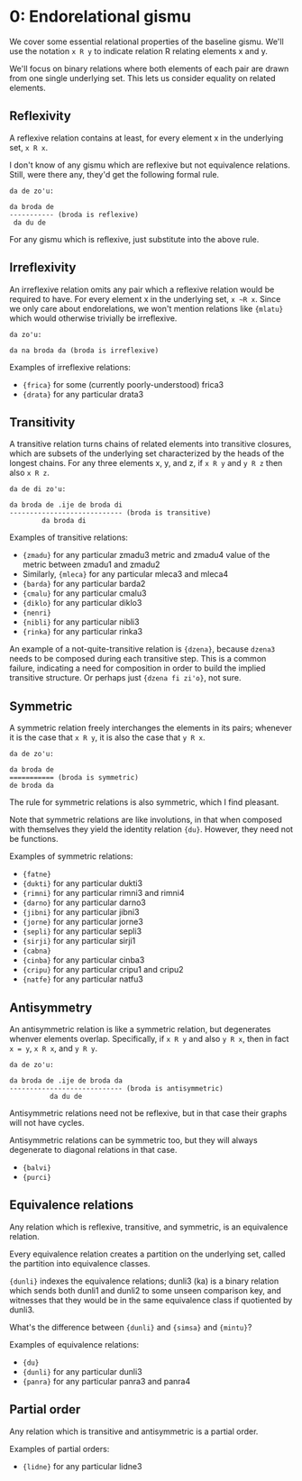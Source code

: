 # 0: Endorelational gismu

We cover some essential relational properties of the baseline gismu. We'll use
the notation `x R y` to indicate relation R relating elements x and y.

We'll focus on binary relations where both elements of each pair are drawn
from one single underlying set. This lets us consider equality on related
elements.

## Reflexivity

A reflexive relation contains at least, for every element x in the underlying
set, `x R x`.

I don't know of any gismu which are reflexive but not equivalence relations.
Still, were there any, they'd get the following formal rule.

    da de zo'u:

    da broda de
    ----------- (broda is reflexive)
     da du de

For any gismu which is reflexive, just substitute into the above rule.

## Irreflexivity

An irreflexive relation omits any pair which a reflexive relation would be
required to have. For every element x in the underlying set, `x ~R x`. Since
we only care about endorelations, we won't mention relations like ``{mlatu}``
which would otherwise trivially be irreflexive.

    da zo'u:

    da na broda da (broda is irreflexive)

Examples of irreflexive relations:

* ``{frica}`` for some (currently poorly-understood) frica3
* ``{drata}`` for any particular drata3

## Transitivity

A transitive relation turns chains of related elements into transitive
closures, which are subsets of the underlying set characterized by the heads
of the longest chains. For any three elements x, y, and z,
if `x R y` and `y R z` then also `x R z`.

    da de di zo'u:

    da broda de .ije de broda di
    ---------------------------- (broda is transitive)
            da broda di

Examples of transitive relations:

* ``{zmadu}`` for any particular zmadu3 metric and zmadu4 value of the metric
  between zmadu1 and zmadu2
* Similarly, ``{mleca}`` for any particular mleca3 and mleca4
* ``{barda}`` for any particular barda2
* ``{cmalu}`` for any particular cmalu3
* ``{diklo}`` for any particular diklo3
* ``{nenri}``
* ``{nibli}`` for any particular nibli3
* ``{rinka}`` for any particular rinka3

An example of a not-quite-transitive relation is ``{dzena}``, because
``dzena3`` needs to be composed during each transitive step. This is a common
failure, indicating a need for composition in order to build the implied
transitive structure. Or perhaps just ``{dzena fi zi'o}``, not sure.

## Symmetric

A symmetric relation freely interchanges the elements in its pairs; whenever
it is the case that `x R y`, it is also the case that `y R x`.

    da de zo'u:

    da broda de
    =========== (broda is symmetric)
    de broda da

The rule for symmetric relations is also symmetric, which I find pleasant.

Note that symmetric relations are like involutions, in that when composed with
themselves they yield the identity relation ``{du}``. However, they need not
be functions.

Examples of symmetric relations:

* ``{fatne}``
* ``{dukti}`` for any particular dukti3
* ``{rimni}`` for any particular rimni3 and rimni4
* ``{darno}`` for any particular darno3
* ``{jibni}`` for any particular jibni3
* ``{jorne}`` for any particular jorne3
* ``{sepli}`` for any particular sepli3
* ``{sirji}`` for any particular sirji1
* ``{cabna}``
* ``{cinba}`` for any particular cinba3
* ``{cripu}`` for any particular cripu1 and cripu2
* ``{natfe}`` for any particular natfu3

## Antisymmetry

An antisymmetric relation is like a symmetric relation, but degenerates
whenver elements overlap. Specifically, if `x R y` and also `y R x`, then in
fact `x = y`, `x R x`, and `y R y`.

    da de zo'u:

    da broda de .ije de broda da
    ---------------------------- (broda is antisymmetric)
              da du de

Antisymmetric relations need not be reflexive, but in that case their graphs
will not have cycles.

Antisymmetric relations can be symmetric too, but they will always degenerate
to diagonal relations in that case.

* ``{balvi}``
* ``{purci}``

## Equivalence relations

Any relation which is reflexive, transitive, and symmetric, is an equivalence
relation.

Every equivalence relation creates a partition on the underlying set, called
the partition into equivalence classes.

``{dunli}`` indexes the equivalence relations; dunli3 (ka) is a binary
relation which sends both dunli1 and dunli2 to some unseen comparison key, and
witnesses that they would be in the same equivalence class if quotiented by
dunli3.

What's the difference between ``{dunli}`` and ``{simsa}`` and ``{mintu}``?

Examples of equivalence relations:

* ``{du}``
* ``{dunli}`` for any particular dunli3
* ``{panra}`` for any particular panra3 and panra4

## Partial order

Any relation which is transitive and antisymmetric is a partial order.

Examples of partial orders:

* ``{lidne}`` for any particular lidne3
